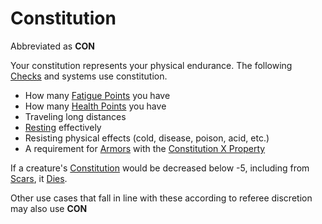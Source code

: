 # Constitution

Abbreviated as **CON**

Your constitution represents your physical endurance. The following [Checks](../../Game%20Procedures/Check.md) and systems use constitution.

- How many [Fatigue Points](../Derived%20Statistics/Fatigue%20Points.md) you have
- How many [Health Points](../Derived%20Statistics/Health%20Points.md) you have 
- Traveling long distances
- [Resting](../../Game%20Procedures/Resting.md) effectively 
- Resisting physical effects (cold, disease, poison, acid, etc.)
- A requirement for [Armors](../../Items/Equipment/Armor.md) with the [Constitution X Property](../../Items/Equipment/Individual%20Item%20Cards/Armors/Armor%20Properties/Constitution%20X%20Property.md)

If a creature's [Constitution](Constitution.md) would be decreased below -5, including from [Scars](../Derived%20Statistics/Scars.md), it [Dies](../../Conditions/Dying.md#Dead).

Other use cases that fall in line with these according to referee discretion may also use **CON**